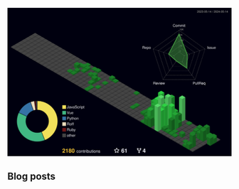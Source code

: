 ![](./profile-3d-contrib/profile-night-green.svg)
## Blog posts
<!-- BLOG-POST-LIST:START -->
<!-- BLOG-POST-LIST:END -->
